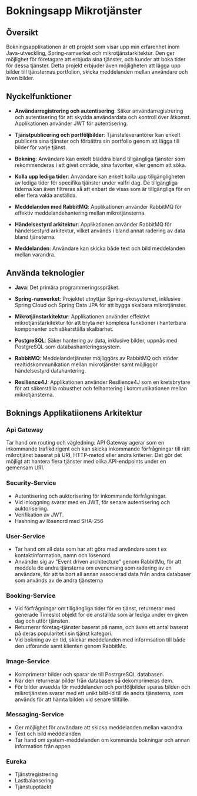 # Bokningsapp Mikrotjänster

## Översikt

Bokningsapplikationen är ett projekt som visar upp min erfarenhet inom Java-utveckling, Spring-ramverket och mikrotjänstarkitektur. Den ger möjlighet för företagare att erbjuda sina tjänster, och kunder att boka tider för dessa tjänster. Detta projekt erbjuder även möjligheten att lägga upp bilder till tjänsternas portfolion, skicka meddelanden mellan användare och även bilder.

## Nyckelfunktioner

- **Användarregistrering och autentisering**: Säker användarregistrering och autentisering för att skydda användardata och kontroll över åtkomst. Applikationen använder JWT för autentisering.

- **Tjänstpublicering och portföljbilder**: Tjänsteleverantörer kan enkelt publicera sina tjänster och förbättra sin portfolio genom att lägga till bilder för varje tjänst.

- **Bokning**: Användare kan enkelt bläddra bland tillgängliga tjänster som rekommenderas i ett givet område, sina favoriter, eller genom att söka.

- **Kolla upp lediga tider**: Användare kan enkelt kolla upp tillgängligheten av lediga tider för specifika tjänster under valfri dag. De tillgängliga tiderna kan även filtreras så att enbart de visas som är tillgängliga för en eller flera valda anställda.

- **Meddelanden med RabbitMQ**: Applikationen använder RabbitMQ för effektiv meddelandehantering mellan mikrotjänsterna.

- **Händelsestyrd arkitektur**: Applikationen använder RabbitMQ för händelsestyrd arkitektur, vilket används i bland annat radering av data bland tjänsterna.

- **Meddelanden**: Användare kan skicka både text och bild meddelanden mellan varandra.

## Använda teknologier

- **Java**: Det primära programmeringsspråket.

- **Spring-ramverket**: Projektet utnyttjar Spring-ekosystemet, inklusive Spring Cloud och Spring Data JPA för att bygga skalbara mikrotjänster.

- **Mikrotjänstarkitektur**: Applikationen använder effektivt mikrotjänstarkitektur för att bryta ner komplexa funktioner i hanterbara komponenter och säkerställa skalbarhet.

- **PostgreSQL**: Säker hantering av data, inklusive bilder, uppnås med PostgreSQL som databashanteringssystem.

- **RabbitMQ**: Meddelandetjänster möjliggörs av RabbitMQ och stöder realtidskommunikation mellan mikrotjänster samt möjliggör händelsestyrd datahantering.

- **Resilience4J**: Applikationen använder Resilience4J som en kretsbrytare för att säkerställa robusthet och felhantering i kommunikationen mellan mikrotjänsterna.

## Boknings Applikatiionens Arkitektur

### Api Gateway
Tar hand om routing och vägledning: API Gateway agerar som en inkommande trafikdirigent och kan skicka inkommande förfrågningar till rätt mikrotjänst baserat på URI, HTTP-metod eller andra kriterier. Det gör det möjligt att hantera flera tjänster med olika API-endpoints under en gemensam URI.

### Security-Service
- Autentisering och auktorisering för inkommande förfrågningar.
- Vid inloggning svarar med en JWT, för senare autentisering och auktorisering.
- Verifikation av JWT.
- Hashning av lösenord med SHA-256

### User-Service
- Tar hand om all data som har att göra med användare som t ex kontaktinformation, namn och lösenord.
- Använder sig av "Event driven architecture" genom RabbitMq, för att meddela de andra tjänsterna om evenemang som radering av en användare, för att ta bort all annan associerad data från andra databaser som används av de andra tjänsterna

### Booking-Service
- Vid förfrågningar om tillgängliga tider för en tjänst, returnerar med generade Timeslot objekt för de anställda som är lediga under en given dag och utför tjänsten.
- Returnerar företag-tjänster baserat på namn, och även ett antal baserat på deras popularitet i sin tjänst kategori.
- Vid bokning av en tid, skickar meddelanden med informsation till både den utförande samt klienten genom RabbitMq.

### Image-Service
- Komprimerar bilder och sparar de till PostrgreSQL databasen.
- När den returnerar bilder från databasen så dekomprimeras dem.
- För bilder avsedda för meddelanden och portföljbilder sparas bilden och mikrotjänsten svarar med ett unikt bild-id till de andra tjänsterna, som används för att hämta bilden vid senare tillfälle.

### Messaging-Service
- Ger möjlighet för användare att skicka meddelanden mellan varandra
- Text och bild meddelanden
- Tar hand om system-meddelanden om kommande bokningar och annan information från appen

### Eureka
- Tjänstregistrering
- Lastbalansering
- Tjänstupptäckt
